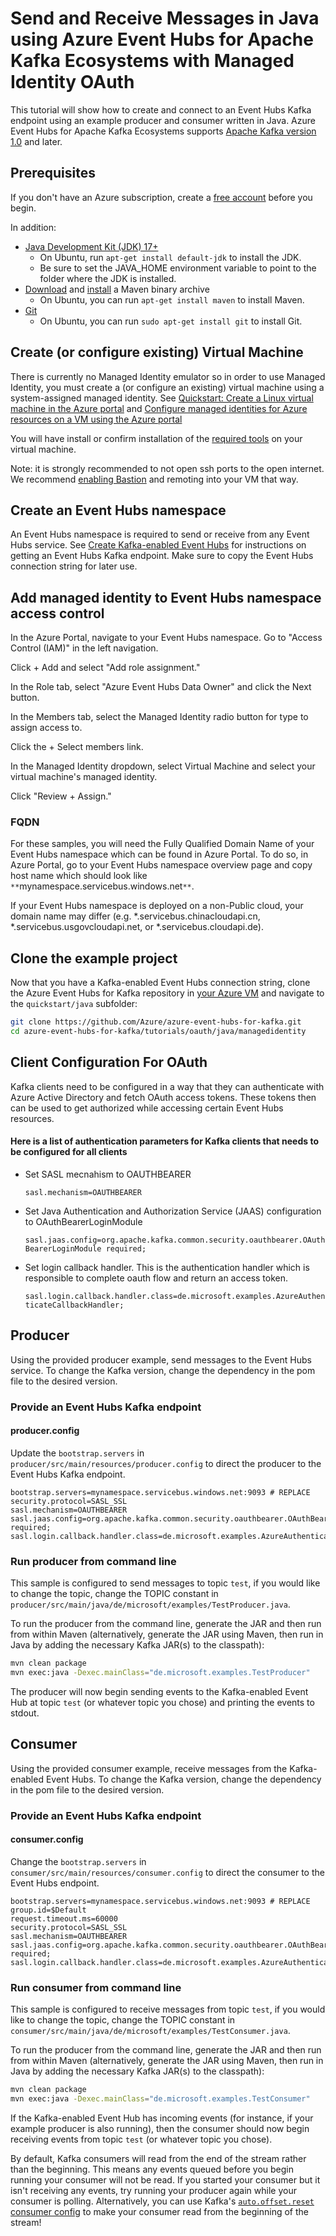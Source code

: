 # Send and Receive Messages in Java using Azure Event Hubs for Apache Kafka Ecosystems with Managed Identity OAuth

This tutorial will show how to create and connect to an Event Hubs Kafka endpoint using an example producer and consumer written in Java. Azure Event Hubs for Apache Kafka Ecosystems supports [Apache Kafka version 1.0](https://kafka.apache.org/10/documentation.html) and later.

## Prerequisites

If you don't have an Azure subscription, create a [free account](https://azure.microsoft.com/free/?ref=microsoft.com&utm_source=microsoft.com&utm_medium=docs&utm_campaign=visualstudio) before you begin.

In addition:

* [Java Development Kit (JDK) 17+](http://www.oracle.com/technetwork/java/javase/downloads/index.html)
    * On Ubuntu, run `apt-get install default-jdk` to install the JDK.
    * Be sure to set the JAVA_HOME environment variable to point to the folder where the JDK is installed.
* [Download](http://maven.apache.org/download.cgi) and [install](http://maven.apache.org/install.html) a Maven binary archive
    * On Ubuntu, you can run `apt-get install maven` to install Maven.
* [Git](https://www.git-scm.com/downloads)
    * On Ubuntu, you can run `sudo apt-get install git` to install Git.
    
## Create (or configure existing) Virtual Machine
There is currently no Managed Identity emulator so in order to use Managed Identity, you must create a (or configure an existing) virtual machine using a system-assigned managed identity. 
See [Quickstart: Create a Linux virtual machine in the Azure portal](https://docs.microsoft.com/en-us/azure/virtual-machines/linux/quick-create-portal#create-virtual-machine) and [Configure managed identities for Azure resources on a VM using the Azure portal](https://docs.microsoft.com/en-us/azure/active-directory/managed-identities-azure-resources/qs-configure-portal-windows-vm)

You will have install or confirm installation of the [required tools](#prerequisites) on your virtual machine.  

Note: it is strongly recommended to not open ssh ports to the open internet. We recommend [enabling Bastion](https://docs.microsoft.com/en-us/azure/bastion/quickstart-host-portal) and remoting into your VM that way.

## Create an Event Hubs namespace

An Event Hubs namespace is required to send or receive from any Event Hubs service. See [Create Kafka-enabled Event Hubs](https://docs.microsoft.com/azure/event-hubs/event-hubs-create-kafka-enabled) for instructions on getting an Event Hubs Kafka endpoint. Make sure to copy the Event Hubs connection string for later use.

## Add managed identity to Event Hubs namespace access control

In the Azure Portal, navigate to your Event Hubs namespace. Go to "Access Control (IAM)" in the left navigation. 

Click + Add and select "Add role assignment."

In the Role tab, select "Azure Event Hubs Data Owner" and click the Next button.

In the Members tab, select the Managed Identity radio button for type to assign access to.

Click the + Select members link.

In the Managed Identity dropdown, select Virtual Machine and select your virtual machine's managed identity.

Click "Review + Assign."

### FQDN

For these samples, you will need the Fully Qualified Domain Name of your Event Hubs namespace which can be found in Azure Portal. To do so, in Azure Portal, go to your Event Hubs namespace overview page and copy host name which should look like `**`mynamespace.servicebus.windows.net`**`.

If your Event Hubs namespace is deployed on a non-Public cloud, your domain name may differ (e.g. \*.servicebus.chinacloudapi.cn, \*.servicebus.usgovcloudapi.net, or \*.servicebus.cloudapi.de).

## Clone the example project

Now that you have a Kafka-enabled Event Hubs connection string, clone the Azure Event Hubs for Kafka repository in [your Azure VM](#create-or-configure-existing-virtual-machine) and navigate to the `quickstart/java` subfolder:

```bash
git clone https://github.com/Azure/azure-event-hubs-for-kafka.git
cd azure-event-hubs-for-kafka/tutorials/oauth/java/managedidentity
```

## Client Configuration For OAuth
Kafka clients need to be configured in a way that they can authenticate with Azure Active Directory and fetch OAuth access tokens. These tokens then can be used to get authorized while accessing certain Event Hubs resources.

#### Here is a list of authentication parameters for Kafka clients that needs to be configured for all clients

* Set SASL mecnahism to OAUTHBEARER

   `sasl.mechanism=OAUTHBEARER`
* Set Java Authentication and Authorization Service (JAAS) configuration to OAuthBearerLoginModule

   `sasl.jaas.config=org.apache.kafka.common.security.oauthbearer.OAuthBearerLoginModule required;`
* Set login callback handler. This is the authentication handler which is responsible to complete oauth flow and return an access token.

   `sasl.login.callback.handler.class=de.microsoft.examples.AzureAuthenticateCallbackHandler;`

## Producer

Using the provided producer example, send messages to the Event Hubs service. To change the Kafka version, change the dependency in the pom file to the desired version.

### Provide an Event Hubs Kafka endpoint

#### producer.config

Update the `bootstrap.servers` in `producer/src/main/resources/producer.config` to direct the producer to the Event Hubs Kafka endpoint.

```config
bootstrap.servers=mynamespace.servicebus.windows.net:9093 # REPLACE
security.protocol=SASL_SSL
sasl.mechanism=OAUTHBEARER
sasl.jaas.config=org.apache.kafka.common.security.oauthbearer.OAuthBearerLoginModule required;
sasl.login.callback.handler.class=de.microsoft.examples.AzureAuthenticateCallbackHandler;
```

### Run producer from command line

This sample is configured to send messages to topic `test`, if you would like to change the topic, change the TOPIC constant in `producer/src/main/java/de/microsoft/examples/TestProducer.java`.

To run the producer from the command line, generate the JAR and then run from within Maven (alternatively, generate the JAR using Maven, then run in Java by adding the necessary Kafka JAR(s) to the classpath):

```bash
mvn clean package
mvn exec:java -Dexec.mainClass="de.microsoft.examples.TestProducer"
```

The producer will now begin sending events to the Kafka-enabled Event Hub at topic `test` (or whatever topic you chose) and printing the events to stdout. 

## Consumer

Using the provided consumer example, receive messages from the Kafka-enabled Event Hubs. To change the Kafka version, change the dependency in the pom file to the desired version.

### Provide an Event Hubs Kafka endpoint

#### consumer.config

Change the `bootstrap.servers` in `consumer/src/main/resources/consumer.config` to direct the consumer to the Event Hubs endpoint.

```config
bootstrap.servers=mynamespace.servicebus.windows.net:9093 # REPLACE
group.id=$Default
request.timeout.ms=60000
security.protocol=SASL_SSL
sasl.mechanism=OAUTHBEARER
sasl.jaas.config=org.apache.kafka.common.security.oauthbearer.OAuthBearerLoginModule required;
sasl.login.callback.handler.class=de.microsoft.examples.AzureAuthenticateCallbackHandler;
```

### Run consumer from command line

This sample is configured to receive messages from topic `test`, if you would like to change the topic, change the TOPIC constant in `consumer/src/main/java/de/microsoft/examples/TestConsumer.java`.

To run the producer from the command line, generate the JAR and then run from within Maven (alternatively, generate the JAR using Maven, then run in Java by adding the necessary Kafka JAR(s) to the classpath):

```bash
mvn clean package
mvn exec:java -Dexec.mainClass="de.microsoft.examples.TestConsumer"
```

If the Kafka-enabled Event Hub has incoming events (for instance, if your example producer is also running), then the consumer should now begin receiving events from topic `test` (or whatever topic you chose).

By default, Kafka consumers will read from the end of the stream rather than the beginning. This means any events queued before you begin running your consumer will not be read. If you started your consumer but it isn't receiving any events, try running your producer again while your consumer is polling. Alternatively, you can use Kafka's [`auto.offset.reset` consumer config](https://kafka.apache.org/documentation/#newconsumerconfigs) to make your consumer read from the beginning of the stream!
